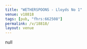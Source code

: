 ```yaml
---
title: "WETHERSPOONS - Lloyds No 1"
venue: v18818
tags: [pub, "fhrs:662508"]
permalink: /v/18818/
layout: venue
---
```

null